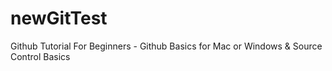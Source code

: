 # newGitTest
Github Tutorial For Beginners - Github Basics for Mac or Windows &amp; Source Control Basics
